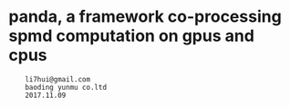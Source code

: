 panda, a framework co-processing spmd computation on gpus and cpus
=================================================================
		li7hui@gmail.com
		baoding yunmu co.ltd
		2017.11.09
